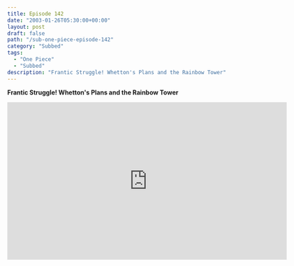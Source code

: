 ```yaml
---
title: Episode 142
date: "2003-01-26T05:30:00+00:00"
layout: post
draft: false
path: "/sub-one-piece-episode-142"
category: "Subbed"
tags:
  - "One Piece"
  - "Subbed"
description: "Frantic Struggle! Whetton's Plans and the Rainbow Tower"
---
```


**Frantic Struggle! Whetton's Plans and the Rainbow Tower**

<iframe width="640" height="360" src="https://www.rapidvideo.com/e/FXQE3PBBNC" frameborder="0" marginwidth=0 marginheight=0 scrolling=no allowfullscreen></iframe>

